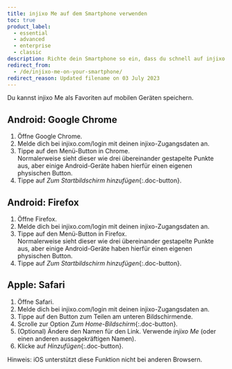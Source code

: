 ```yaml
---
title: injixo Me auf dem Smartphone verwenden
toc: true
product_label:
  - essential
  - advanced
  - enterprise
  - classic
description: Richte dein Smartphone so ein, dass du schnell auf injixo Me zugreifen kannst.
redirect_from:
  - /de/injixo-me-on-your-smartphone/
redirect_reason: Updated filename on 03 July 2023
---
```


Du kannst injixo Me als Favoriten auf mobilen Geräten speichern.

## Android: Google Chrome

1. Öffne Google Chrome.
2. Melde dich bei injixo.com/login mit deinen injixo-Zugangsdaten an.
3. Tippe auf den Menü-Button in Chrome.  
   Normalerweise sieht dieser wie drei übereinander gestapelte Punkte aus, aber einige Android-Geräte haben hierfür einen eigenen physischen Button.
4. Tippe auf _Zum Startbildschirm hinzufügen_{:.doc-button}.

## Android: Firefox

1. Öffne Firefox.
2. Melde dich bei injixo.com/login mit deinen injixo-Zugangsdaten an.
3. Tippe auf den Menü-Button in Firefox.  
   Normalerweise sieht dieser wie drei übereinander gestapelte Punkte aus, aber einige Android-Geräte haben hierfür einen eigenen physischen Button.
4. Tippe auf _Zum Startbildschirm hinzufügen_{:.doc-button}.

## Apple: Safari

1. Öffne Safari.
2. Melde dich bei injixo.com/login mit deinen injixo-Zugangsdaten an.
3. Tippe auf den Button zum Teilen am unteren Bildschirmende.
4. Scrolle zur Option _Zum Home-Bildschirm_{:.doc-button}.
5. (Optional) Ändere den Namen für den Link. Verwende _injixo Me_ (oder einen anderen aussagekräftigen Namen).
6. Klicke auf _Hinzufügen_{:.doc-button}.

Hinweis: iOS unterstützt diese Funktion nicht bei anderen Browsern.

